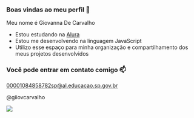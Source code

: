 ### Boas vindas ao meu perfil 💖

Meu nome é Giovanna De Carvalho

- Estou estudando na [Alura](Https://www.alura.com.br)
- Estou me desenvolvendo na linguagem JavaScript
- Utilizo esse espaço para minha organização e compartilhamento dos meus projetos desenvolvidos

### Você pode entrar em contato comigo 📫 

00001084858782sp@al.educacao.sp.gov.br

@giiovcarvalho

![](https://media1.tenor.com/m/TM0wRVBJ3tkAAAAC/powerpuff-powerpuff-girls.gif)

